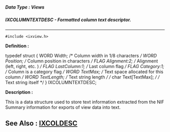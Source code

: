 ##### Data Type : Views
##### IXCOLUMNTEXTDESC - Formatted column text descriptor.
---
```
#include <ixview.h>
```

**Definition :**

typedef struct {
   WORD Width;             /* Column width in 1/8 characters */
   WORD Position;          /* Column position in characters */
   FLAG Alignment:2;       /* Alignment (left, right, etc. ) */
   FLAG LastColumn:1;      /* Last column flag */
   FLAG Category:1;        /* Column is a category flag */
   WORD TextMax;           /* Text space allocated for this column */
   WORD TextLength;        /* Text string length */
/* char Text[TextMax]; */ /* Text string itself */
} IXCOLUMNTEXTDESC;

**Description :**

This is a data structure used to store text information extracted from the NIF Summary information for exports of view data into text.


**See Also :**
[IXCOLDESC](/domino-c-api-docs/reference/Data/IXCOLDESC)
---
